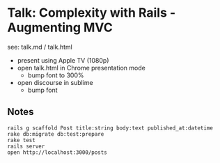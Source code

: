 # Talk: Complexity with Rails - Augmenting MVC

see: talk.md / talk.html

* present using Apple TV (1080p)
* open talk.html in Chrome presentation mode
  * bump font to 300%
* open discourse in sublime
  * bump font

## Notes

```
rails g scaffold Post title:string body:text published_at:datetime
rake db:migrate db:test:prepare
rake test
rails server
open http://localhost:3000/posts
```
